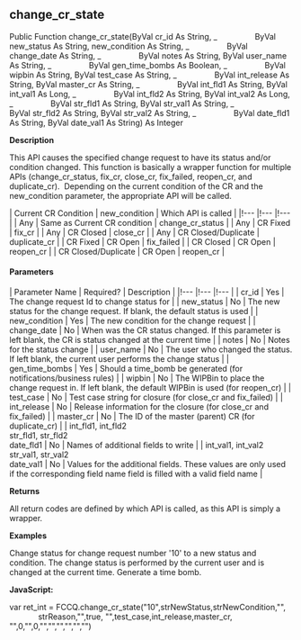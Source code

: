change_cr_state
-----------------

Public Function change_cr_state(ByVal cr_id As String, _
                ByVal new_status As String, new_condition As String, _
                ByVal change_date As String, _
                ByVal notes As String, ByVal user_name As String, _
                ByVal gen_time_bombs As Boolean, _
                ByVal wipbin As String, ByVal test_case As String, _
                ByVal int_release As String, ByVal master_cr As String, _
                ByVal int_fld1 As String, ByVal int_val1 As Long, _
                ByVal int_fld2 As String, ByVal int_val2 As Long, _
                ByVal str_fld1 As String, ByVal str_val1 As String, _
                ByVal str_fld2 As String, ByVal str_val2 As String, _
                ByVal date_fld1 As String, ByVal date_val1 As String) As Integer

**Description**

This API causes the specified change request to have its status and/or condition changed. This function is basically a wrapper function for multiple APIs (change_cr_status, fix_cr, close_cr, fix_failed, reopen_cr, and duplicate_cr).  Depending on the current condition of the CR and the new_condition parameter, the appropriate API will be called.

| Current CR Condition | new_condition | Which API is called |
|!--- |!--- |!--- |
| Any | Same as Current CR condition | change_cr_status |
| Any | CR Fixed | fix_cr |
| Any | CR Closed | close_cr |
| Any | CR Closed/Duplicate | duplicate_cr |
| CR Fixed | CR Open | fix_failed |
| CR Closed | CR Open | reopen_cr |
| CR Closed/Duplicate | CR Open | reopen_cr |

#### Parameters

| Parameter Name | Required? | Description |
|!--- |!--- |!--- |
| cr_id | Yes | The change request Id to change status for |
| new_status | No | The new status for the change request. If blank, the default status is used |
| new_condition | Yes | The new condition for the change request |
| change_date | No | When was the CR status changed. If this parameter is left blank, the CR is status changed at the current time |
| notes | No | Notes for the status change |
| user_name | No | The user who changed the status. If left blank, the current user performs the change status |
| gen_time_bombs | Yes | Should a time_bomb be generated (for notifications/business rules) |
| wipbin | No | The WIPBin to place the change request in. If left blank, the default WIPBin is used (for reopen_cr) |
| test_case | No | Test case string for closure (for close_cr and fix_failed) |
| int_release | No | Release information for the closure (for close_cr and fix_failed) |
| master_cr | No | The ID of the master (parent) CR (for duplicate_cr) |
| int_fld1, int_fld2<br>str_fld1, str_fld2<br>date_fld1 | No | Names of additional fields to write |
| int_val1, int_val2<br>str_val1, str_val2<br>date_val1 | No | Values for the additional fields. These values are only used if the corresponding field name field is filled with a valid field name |

**Returns**

All return codes are defined by which API is called, as this API is simply a wrapper.

**Examples**

Change status for change request number '10' to a new status and condition. The change status is performed by the current user and is changed at the current time. Generate a time bomb.

**JavaScript:**

var ret_int = FCCQ.change_cr_state("10",strNewStatus,strNewCondition,"", 
             strReason,"",true, "",test_case,int_release,master_cr,
             "",0,"",0,"","","","","","")